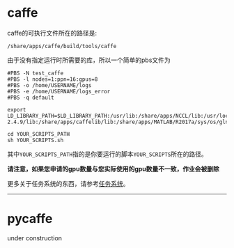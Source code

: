 # caffe

caffe的可执行文件所在的路径是:

`/share/apps/caffe/build/tools/caffe`

由于没有指定运行时所需要的库，所以一个简单的pbs文件为
```shell
#PBS -N test_caffe
#PBS -l nodes=1:ppn=16:gpus=8
#PBS -o /home/USERNAME/logs
#PBS -e /home/USERNAME/logs_error
#PBS -q default

export LD_LIBRARY_PATH=$LD_LIBRARY_PATH:/usr/lib:/share/apps/NCCL/lib:/usr/local/cuda/lib64:/share/apps/Opencv-2.4.9/lib:/share/apps/caffelib/lib:/share/apps/MATLAB/R2017a/sys/os/glnxa64

cd YOUR_SCRIPTS_PATH
sh YOUR_SCRIPTS.sh
```

其中`YOUR_SCRIPTS_PATH`指的是你要运行的脚本`YOUR_SCRIPTS`所在的路径。

**请注意，如果您申请的gpu数量与您实际使用的gpu数量不一致，作业会被删除**

更多关于任务系统的东西，请参考[任务系统](jobs.md)。

----
# pycaffe

under construction
